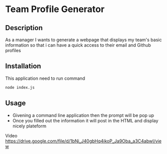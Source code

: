 # Team Profile Generator 

## Description

As a manager I wants to generate a webpage that displays my team's basic information so that i can have a quick access to their email and Github profiles

## Installation

This application need to run command 

```bash
node index.js
```

## Usage

-  Givening a command line application then the prompt will  be pop up 
- Once you filled out the information it will post in the HTML and display nicely plateform 

Video <https://drive.google.com/file/d/1bNi_J40gbHq4ikoP_Ja9Oba_a3C4abwI/view>

